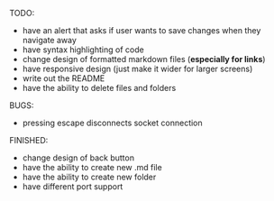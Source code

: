 TODO:

- have an alert that asks if user wants to save changes when they navigate away
- have syntax highlighting of code
- change design of formatted markdown files (**especially for links**)
- have responsive design (just make it wider for larger screens)
- write out the README
- have the ability to delete files and folders

BUGS:

- pressing escape disconnects socket connection


FINISHED:

- change design of back button
- have the ability to create new .md file
- have the ability to create new folder
- have different port support
